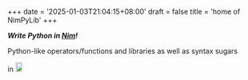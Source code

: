 +++
date = '2025-01-03T21:04:15+08:00'
draft = false
title = 'home of NimPyLib'
+++


***Write Python in [Nim][]!***

[Nim]: https://nim-lang.org
[Python]: https://python.org

Python-like operators/functions and libraries as well as syntax sugars

in 
<img alt=Nim src=img/nim_logo.svg height="7%" width="16%"></img>


